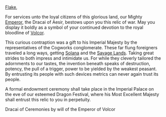[Flake](https://twitter.com/WatchFlake?s=20&t=P-UJrsDEKTnDioivcldB3g),

For services unto the loyal citizens of this glorious land, our Mighty [Emperor](https://legendarystories.net/heroes-of-rathe/emperor-about.html), the Dracai of Aesir, bestows upon you this relic of war. May you display it boldly as a symbol of your continued devotion to the royal bloodline of [Volcor](https://legendarystories.net/world-of-rathe/volcor/volcor.html).

This curious contraption was a gift to his Imperial Majesty by the representatives of the Cogworks conglomerate. These far flung foreigners traveled a long ways, getting [Solana](https://legendarystories.net/world-of-rathe/solana/solana.html) and the [Savage Lands](https://legendarystories.net/world-of-rathe/savage-lands/savage-lands.html). Taking great strides to both impress and intimidate us. For while they cleverly tailored the adornments to our tastes, the invention beneath speaks of destruction, potency, the pull of a trigger, power to be yielded by the weakest peasant. By entrusting its people with such devices metrics can never again trust its people.

A formal endowment ceremony shall take place in the Imperial Palace on the eve of our esteemed Dragon Festival, where his Most Excellent Majesty shall entrust this relic to you in perpetuity.

Dracai of Ceremonies by will of the Emperor of Volcor
